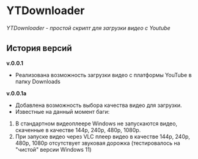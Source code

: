 # YTDownloader

###### YTDownloader - простой скрипт для загрузки видео с Youtube


## История версий
**v.0.0.1**
- Реализована возможность загрузки видео с платформы YouTube в папку Downloads


**v.0.0.1a**
- Добавлена возможность выбора качества видео для загрузки.
- Известные на данный момент баги:
1. В стандартном видеоплеере Windows не запускаются видео, скаченные в качестве 144p, 240p, 480p, 1080p.
2. При запуске видео через VLC плеер видео в качестве 144p, 240p, 480p, 1080p отсутствует звуковая дорожка (тестировалось на "чистой" версии Windows 11)